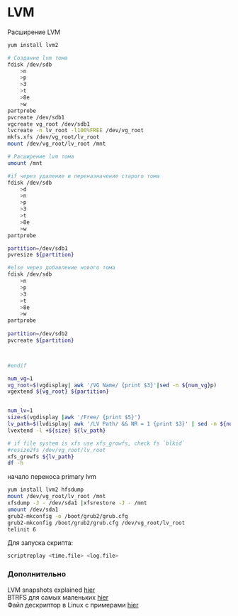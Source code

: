 # LVM

Расширение LVM
```sh
yum install lvm2

# Создание lvm тома
fdisk /dev/sdb 
	>n
	>p
	>3
	>t
	>8e
	>w
partprobe
pvcreate /dev/sdb1
vgcreate vg_root /dev/sdb1
lvcreate -n lv_root -l100%FREE /dev/vg_root
mkfs.xfs /dev/vg_root/lv_root 
mount /dev/vg_root/lv_root /mnt

# Расширение lvm тома
umount /mnt

#if через удаление и переназначение старого тома
fdisk /dev/sdb 
	>d
	>n
	>p
	>3
	>t
	>8e
	>w
partprobe 

partition=/dev/sdb1
pvresize ${partition}

#else через добавление нового тома
fdisk /dev/sdb 
	>n
	>p
	>3
	>t
	>8e
	>w
partprobe 
	
partition=/dev/sdb2
pvcreate ${partition}



#endif

num_vg=1
vg_root=$(vgdisplay| awk '/VG Name/ {print $3}'|sed -n ${num_vg}p)
vgextend ${vg_root} ${partition}


num_lv=1
size=$(vgdisplay |awk '/Free/ {print $5}')
lv_path=$(lvdisplay| awk '/LV Path/ && NR = 1 {print $3}' | sed -n ${num_lv}p)
lvextend -l +${size} ${lv_path}

# if file system is xfs use xfs_growfs, check fs `blkid`
#resize2fs /dev/vg_root/lv_root 
xfs_growfs ${lv_path} 
df -h
```

начало переноса primary lvm

```sh
yum install lvm2 hfsdump
mount /dev/vg_root/lv_root /mnt
xfsdump -J - /dev/sda1 |xfsrestore -J - /mnt
umount /dev/sda1
grub2-mkconfig -o /boot/grub2/grub.cfg
grub2-mkconfig /boot/grub2/grub.cfg /dev/vg_root/lv_root
telinit 6
```

Для запуска  скрипта:

```sh
scriptreplay <time.file> <log.file>  
```

### Дополнительно
LVM snapshots explained [hier](https://www.it610.com/article/2406845.htm)  
BTRFS для самых маленьких [hier](https://habr.com/ru/company/veeam/blog/458250/)    
Файл дескриптор в Linux с примерами [hier](https://habr.com/ru/post/471038/)    
